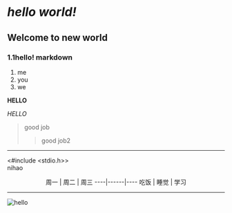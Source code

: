 # *hello world!*

## Welcome to new world

### 1.1hello! markdown

1. me
2. you
3. we

**HELLO**

*HELLO*

>good job
>>good job2

---
<#include <stdio.h>>  
nihao

<center>
周一 | 周二 | 周三
----|------|----
吃饭 | 睡觉 | 学习
</center>

---
![hello](https://upload-images.jianshu.io/upload_images/11716384-db4fa1eb0c2c32bf.jpg "example")

